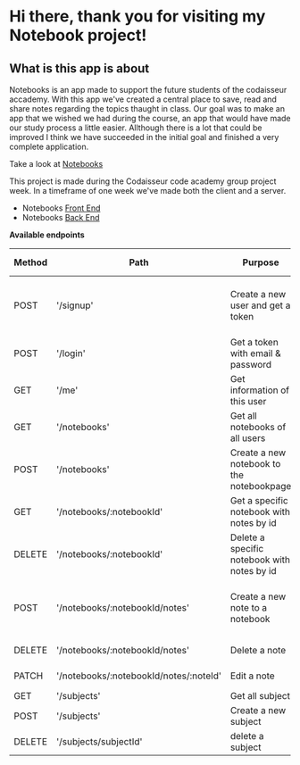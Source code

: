 # Hi there, thank you for visiting my Notebook project!

## What is this app is about

Notebooks is an app made to support the future students of the codaisseur accademy. With this app we've created a central place to save, read and share notes regarding the topics thaught in class. Our goal was to make an app that we wished we had during the course, an app that would have made our study process a little easier. Allthough there is a lot that could be improved I think we have succeeded in the initial goal and finished a very complete application.

Take a look at [Notebooks](https://codebooks.netlify.app) 

This project is made during the Codaisseur code academy group project week. In a timeframe of one week we've made both the client and a server.

- Notebooks [Front End](https://github.com/Sjouke91/notebook-client)
- Notebooks [Back End](https://github.com/Sjouke91/notebook-server)

**Available endpoints**

| Method | Path                                   | Purpose                                     | required parameters                            | auth |
| ------ | -------------------------------------- | ------------------------------------------- | ---------------------------------------------- | ---- |
| POST   | '/signup'                              | Create a new user and get a token           | firstName, lastName, username, email, password | no   |
| POST   | '/login'                               | Get a token with email & password           | username, password                             | no   |
| GET    | '/me'                                  | Get information of this user                | none                                           | yes  |
| GET    | '/notebooks'                           | Get all notebooks of all users              | none                                           | no   |
| POST   | '/notebooks'                           | Create a new notebook to the notebookpage   | name, userId, subjectId,                       | yes  |
| GET    | '/notebooks/:notebookId'               | Get a specific notebook with notes by id    | notebookId                                     | no   |
| DELETE | '/notebooks/:notebookId'               | Delete a specific notebook with notes by id | notebookId                                     | yes  |
| POST   | '/notebooks/:notebookId/notes'         | Create a new note to a notebook             | notebookId, title, content, imageUrl, type     | yes  |
| DELETE | '/notebooks/:notebookId/notes'         | Delete a note                               | notebookId, noteId                             | yes  |
| PATCH  | '/notebooks/:notebookId/notes/:noteId' | Edit a note                                 | the things to update                           | yes  |
| GET    | '/subjects'                            | Get all subject                             | none                                           | no   |
| POST   | '/subjects'                            | Create a new subject                        | name                                           | yes  |
| DELETE | '/subjects/subjectId'                  | delete a subject                            | subjectId                                      | yes  |
